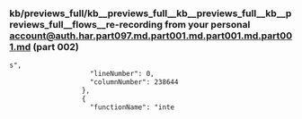 ### kb/previews_full/kb__previews_full__kb__previews_full__kb__previews_full__flows__re-recording from your personal account@auth.har.part097.md.part001.md.part001.md.part001.md (part 002)

```md
s",
                    "lineNumber": 0,
                    "columnNumber": 238644
                  },
                  {
                    "functionName": "inte
```

```
